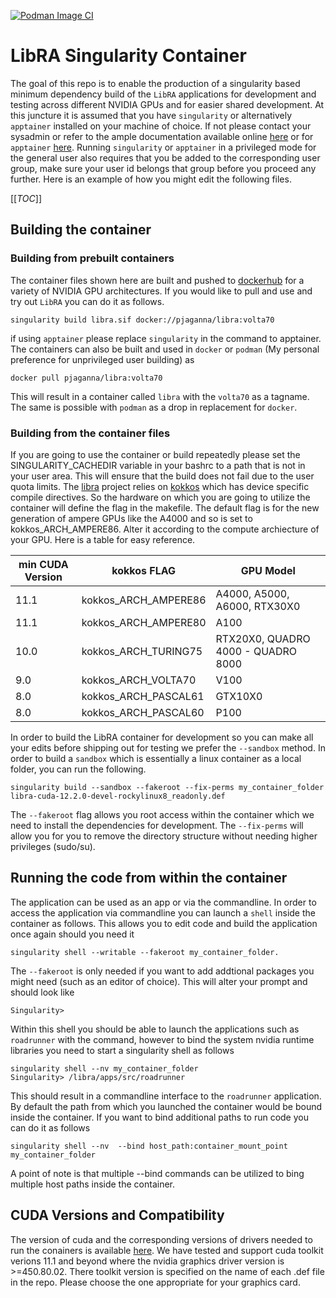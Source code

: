 
[![Podman Image CI](https://github.com/ARDG-NRAO/libra-containers/actions/workflows/docker-img.yml/badge.svg)](https://github.com/ARDG-NRAO/libra-containers/actions/workflows/docker-img.yml)

# LibRA Singularity Container

The goal of this repo is to enable the production of a singularity based minimum dependency  build of the `LibRA` applications for development and testing across different NVIDIA GPUs and for easier shared development. At this juncture it is assumed that you have `singularity` or alternatively `apptainer` installed on your machine of choice. If not please contact your sysadmin or refer to the ample documentation available online [here](https://docs.sylabs.io/guides/3.11/user-guide/index.html) or for `apptainer` [here](https://apptainer.org/docs/admin/main/installation.html). Running `singularity` or `apptainer` in a privileged mode for the general user also requires that you be added to the corresponding user group, make sure your user id belongs that group before you proceed any further. Here is an example of how you might edit the following files.

[[_TOC_]]

## Building the container

### Building from prebuilt containers
The container files shown here are built and pushed to [dockerhub](https://hub.docker.com/repository/docker/pjaganna/libra/tags?page=1&ordering=last_updated) for a variety of NVIDIA GPU architectures. If you would like to pull and use and try out `LibRA` you can do it as follows. 
```
singularity build libra.sif docker://pjaganna/libra:volta70 
```

if using `apptainer` please replace `singularity` in the command to apptainer. The containers can also be built and used in `docker` or `podman` (My personal preference for unprivileged user building) as 
```
docker pull pjaganna/libra:volta70
```
This will result in a container called `libra` with the `volta70` as a tagname. The same is possible with `podman` as a drop in replacement for `docker`.

### Building from the container files
If you are going to use the container or build repeatedly please set the SINGULARITY_CACHEDIR variable in your bashrc to a path that is not in your user area. This will ensure that the build does not fail due to the user quota limits. The [libra](https://gitlab.nrao.edu/sbhatnag/libra) project relies on [kokkos](https://github.com/kokkos/kokkos/) which has device specific compile directives. So the hardware on which you are going to utilize the container will define the flag in the makefile. The default flag is for the new generation of ampere GPUs like the A4000 and so is set to kokkos_ARCH_AMPERE86. Alter it according to the compute archiecture of your GPU. Here is a table for easy reference.

|min CUDA Version|kokkos FLAG|GPU Model|
|--- |--- |--- |
|11.1|kokkos_ARCH_AMPERE86|A4000, A5000, A6000, RTX30X0|
|11.1|kokkos_ARCH_AMPERE80|A100|
|10.0|kokkos_ARCH_TURING75|RTX20X0, QUADRO 4000 - QUADRO 8000|
|9.0|kokkos_ARCH_VOLTA70|V100|
|8.0|kokkos_ARCH_PASCAL61|GTX10X0|
|8.0|kokkos_ARCH_PASCAL60|P100|

In order to build the LibRA container for development so you can make all your edits before shipping out for testing we prefer the `--sandbox` method. In order to build a `sandbox` which is essentially a linux container as a local folder, you can run the following.

```
singularity build --sandbox --fakeroot --fix-perms my_container_folder libra-cuda-12.2.0-devel-rockylinux8_readonly.def
```
The `--fakeroot` flag allows you root access within the container which we need to install the dependencies for development. The `--fix-perms` will allow you for you to remove the directory structure without needing higher privileges (sudo/su). 

## Running the code from within the container
The application can be used as an app or via the commandline. In order to access the application via commandline you can launch a `shell` inside the container as follows. This allows you to edit code and build the application once again should you need it
```
singularity shell --writable --fakeroot my_container_folder.
```

The `--fakeroot` is only needed if you want to add addtional packages you might need (such as an editor of choice). This will alter your prompt and should look like 
```
Singularity>
```

Within this shell you should be able to launch the applications such as `roadrunner` with the command, however to bind the system nvidia runtime libraries you need to start a singularity shell as follows
```
singularity shell --nv my_container_folder
Singularity> /libra/apps/src/roadrunner
```
This should result in a commandline interface to the `roadrunner` application. By default the path from which you launched the container would be bound inside the container. If you want to bind additional paths to run code you can do it as follows
```
singularity shell --nv  --bind host_path:container_mount_point my_container_folder
```
A point of note is that multiple --bind commands can be utilized to bing multiple host paths inside the container.


## CUDA Versions and Compatibility

The version of cuda and the corresponding versions of drivers needed to run the conainers is available [here](https://docs.nvidia.com/cuda/cuda-toolkit-release-notes/index.html).
We have tested and support cuda toolkit verions 11.1 and beyond where the nvidia graphics driver version is >=450.80.02. There toolkit version is specified on the name of each .def file in the repo. Please choose the one appropriate for your graphics card.


